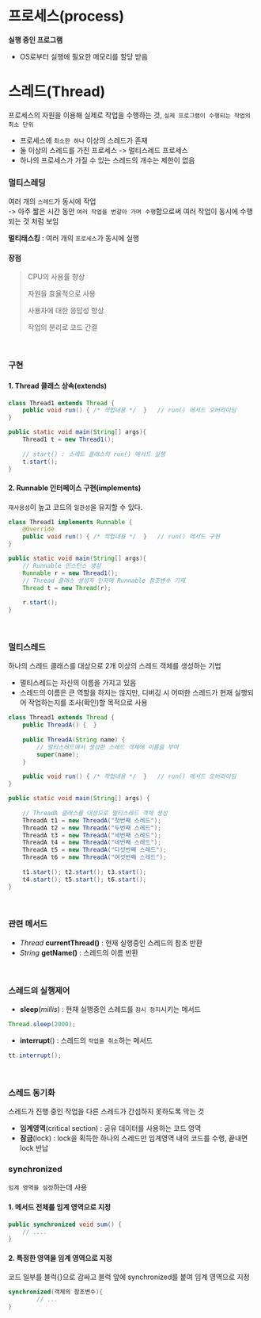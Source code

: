 ﻿# 프로세스(process)

**실행 중인 프로그램**

- OS로부터 실행에 필요한 메모리를 할당 받음

# 스레드(Thread)
프로세스의 자원을 이용해 실제로 작업을 수행하는 것, `실제 프로그램이 수행되는 작업의 최소 단위`

- 프로세스에 `최소한 하나` 이상의 스레드가 존재
- 둘 이상의 스레드를 가진 프로세스 -> 멀티스레드 프로세스
- 하나의 프로세스가 가질 수 있는 스레드의 개수는 제한이 없음

### 멀티스레딩
여러 개의 `스레드`가 동시에 작업 <br/>
-> 아주 짧은 시간 동안 `여러 작업을 번갈아 가며 수행`함으로써 여러 작업이 동시에 수행되는 것 처럼 보임

**멀티태스킹** : 여러 개의 `프로세스`가 동시에 실행
<br/>

#### 장점

> CPU의 사용률 향상
> 
> 자원을 효율적으로 사용
> 
> 사용자에 대한 응답성 향상
> 
> 작업의 분리로 코드 간결
> 
<br/>

### 구현
#### 1. Thread 클래스 상속(extends)
```java
class Thread1 extends Thread {
	public void run() {	/* 작업내용 */	}	// run() 메서드 오버라이딩
}

public static void main(String[] args){
	Thread1 t = new Thread1();
	
	// start() : 스레드 클래스의 run() 메서드 실행
	t.start();
}
```
#### 2. Runnable 인터페이스 구현(implements)
`재사용성`이 높고 코드의 `일관성`을 유지할 수 있다.

```java
class Thread1 implements Runnable {
	@Override
	public void run() {	/* 작업내용 */	}	// run() 메서드 구현
}

public static void main(String[] args){
	// Runnable 인스턴스 생성
	Runnable r = new Thread1();
	// Thread 클래스 생성자 인자에 Runnable 참조변수 기재
	Thread t = new Thread(r);
	
	r.start();
}
```
<br/>

### 멀티스레드
하나의 스레드 클래스를 대상으로 2개 이상의 스레드 객체를 생성하는 기법

- 멀티스레드는 자신의 이름을 가지고 있음
- 스레드의 이름은 큰 역할을 하지는 않지만, 디버깅 시 어떠한 스레드가 현재 실행되어 작업하는지를 조사(확인)할 목적으로 사용

```java
class Thread1 extends Thread {
	public ThreadA() {	}
	
	public ThreadA(String name) {
		// 멀티스레드에서 생성한 스레드 객체에 이름을 부여
		super(name);
	}
	
	public void run() {	/* 작업내용 */	}	// run() 메서드 오버라이딩
}

public static void main(String[] args) {
	
	// ThreadA 클래스를 대상으로 멀티스레드 객체 생성
	ThreadA t1 = new ThreadA("첫번째 스레드");
	ThreadA t2 = new ThreadA("두번째 스레드");
	ThreadA t3 = new ThreadA("세번째 스레드");
	ThreadA t4 = new ThreadA("네번째 스레드");
	ThreadA t5 = new ThreadA("다섯번째 스레드");
	ThreadA t6 = new ThreadA("여섯번째 스레드");
	
	t1.start(); t2.start(); t3.start();
	t4.start(); t5.start(); t6.start();
}
```
<br/>

### 관련 메서드

- *Thread* **currentThread()** : 현재 실행중인 스레드의 참조 반환
- *String* **getName()** : 스레드의 이름 반환
<br/>

### 스레드의 실행제어

- **sleep**(*millis*) : 현재 실행중인 스레드를 `잠시 정지`시키는 메서드
```java
Thread.sleep(2000);
```
- **interrupt**() : 스레드의 `작업을 취소`하는 메서드
```java
tt.interrupt();
```
<br/>

### 스레드 동기화
스레드가 진행 중인 작업을 다른 스레드가 간섭하지 못하도록 막는 것

- **임계영역**(critical section) : 공유 데이터를 사용하는 코드 영역
-  **잠금**(lock) : lock을 획득한 하나의 스레드만 임계영역 내의 코드를 수행, 끝내면 lock 반납

### synchronized
`임계 영역을 설정`하는데 사용

#### 1. 메서드 전체를 임계 영역으로 지정
```java
public synchronized void sum() {
	// ....
}
```

#### 2. 특정한 영역을 임계 영역으로 지정
코드 일부를 블럭{}으로 감싸고 블럭 앞에 synchronized를 붙여 임계 영역으로 지정
```java
synchronized(객체의 참조변수){
		// ...
}
```
